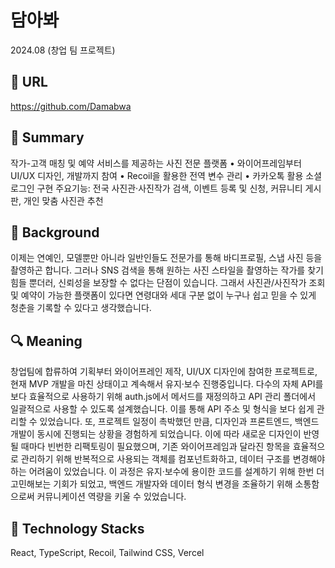 # 담아봐

2024.08 (창업 팀 프로젝트)

## 🔗 URL

https://github.com/Damabwa

## 📌 Summary

작가-고객 매칭 및 예약 서비스를 제공하는 사진 전문 플랫폼
• 와이어프레임부터 UI/UX 디자인, 개발까지 참여
• Recoil을 활용한 전역 변수 관리
• 카카오톡 활용 소셜 로그인 구현
주요기능: 전국 사진관·사진작가 검색, 이벤트 등록 및 신청, 커뮤니티 게시판, 개인 맞춤 사진관 추천

## 🤔 Background

이제는 연예인, 모델뿐만 아니라 일반인들도 전문가를 통해 바디프로필, 스냅 사진 등을 촬영하곤 합니다. 그러나 SNS 검색을 통해 원하는 사진 스타일을 촬영하는 작가를 찾기 힘들 뿐더러, 신뢰성을 보장할 수 없다는 단점이 있습니다. 그래서 사진관/사진작가 조회 및 예약이 가능한 플랫폼이 있다면 연령대와 세대 구분 없이 누구나 쉽고 믿을 수 있게 청춘을 기록할 수 있다고 생각했습니다.

## 🔍 Meaning

창업팀에 합류하여 기획부터 와이어프레인 제작, UI/UX 디자인에 참여한 프로젝트로, 현재 MVP 개발을 마친 상태이고 계속해서 유지·보수 진행중입니다.
다수의 자체 API를 보다 효율적으로 사용하기 위해 auth.js에서 메서드를 재정의하고 API 관리 폴더에서 일괄적으로 사용할 수 있도록 설계했습니다. 이를 통해 API 주소 및 형식을 보다 쉽게 관리할 수 있었습니다.
또, 프로젝트 일정이 촉박했던 만큼, 디자인과 프론트엔드, 백엔드 개발이 동시에 진행되는 상황을 경험하게 되었습니다. 이에 따라 새로운 디자인이 반영될 때마다 빈번한 리팩토링이 필요했으며, 기존 와이어프레임과 달라진 항목을 효율적으로 관리하기 위해 반복적으로 사용되는 객체를 컴포넌트화하고, 데이터 구조를 변경해야 하는 어려움이 있었습니다.
이 과정은 유지·보수에 용이한 코드를 설계하기 위해 한번 더 고민해보는 기회가 되었고, 백엔드 개발자와 데이터 형식 변경을 조율하기 위해 소통함으로써 커뮤니케이션 역량을 키울 수 있었습니다.

## 🔨 Technology Stacks
React, TypeScript, Recoil, Tailwind CSS, Vercel
